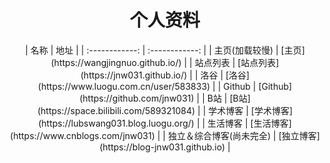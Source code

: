 # <center>个人资料</center>

<center>
|  名称 |  地址 |
| :------------: | :------------: |
|  主页(加载较慢) |  [主页](https://wangjingnuo.github.io/) |
|  站点列表  |  [站点列表](https://jnw031.github.io/)  |
|  洛谷 |  [洛谷](https://www.luogu.com.cn/user/583833) |
|  Github |  [Github](https://github.com/jnw031) |
|  B站 |  [B站](https://space.bilibili.com/589321084) |
|  学术博客 |  [学术博客](https://lubswang031.blog.luogu.org/)  |
|  生活博客 |  [生活博客](https://www.cnblogs.com/jnw031) |
|  独立＆综合博客(尚未完全) |  [独立博客](https://blog-jnw031.github.io)  |
</center>
